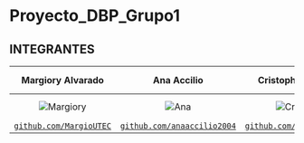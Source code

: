 # Proyecto_DBP_Grupo1

 ## INTEGRANTES <a name="id8"></a>
|   <a target="_blank">**Margiory Alvarado**</a>    |   <a target="_blank">**Ana Accilio**</a>   |     <a target="_blank">**Cristopher Meneses**</a> | <a target="_blank">**Alejandro Calizaya**</a>   |   <a target="_blank">**Matias Maravi**</a>      |      <a target="_blank">**Jerimy Sandoval**</a>      |
|:---------------------------------:|:--------------------------------------------:|:------------------------------------:|:--------------------------:|:--------------------------------------:|:---------------------------------:|
| ![Margiory](https://avatars.githubusercontent.com/u/91236159)  | ![Ana](https://avatars.githubusercontent.com/u/91237434)  |  ![Cristopher](https://avatars.githubusercontent.com/u/91240128)  |![Alejandro](https://avatars.githubusercontent.com/u/91271621) |   ![Matias](https://avatars.githubusercontent.com/u/91230547)  |   ![Jerimy](https://avatars.githubusercontent.com/u/91238497)|
| <a href="https://github.com/MargioUTEC" target="_blank">`github.com/MargioUTEC`</a> | <a href="https://github.com/anaaccilio2004" target="_blank">`github.com/anaaccilio2004`</a> | <a href="https://github.com/CRISTOPHER2207" target="_blank">`github.com/CRISTOPHER2207`</a>  | <a href="https://github.com/AlejandroCalizaya" target="_blank">`github.com/AlejandroCalizaya`</a> |
